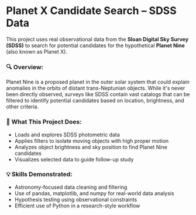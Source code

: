 # Planet X Candidate Search – SDSS Data

This project uses real observational data from the **Sloan Digital Sky Survey (SDSS)** to search for potential candidates for the hypothetical **Planet Nine** (also known as Planet X).

### 🔍 Overview:
Planet Nine is a proposed planet in the outer solar system that could explain anomalies in the orbits of distant trans-Neptunian objects. While it's never been directly observed, surveys like SDSS contain vast catalogs that can be filtered to identify potential candidates based on location, brightness, and other criteria.

### 🧠 What This Project Does:
- Loads and explores SDSS photometric data
- Applies filters to isolate moving objects with high proper motion
- Analyzes object brightness and sky position to find Planet Nine candidates
- Visualizes selected data to guide follow-up study

### 💡 Skills Demonstrated:
- Astronomy-focused data cleaning and filtering
- Use of pandas, matplotlib, and numpy for real-world data analysis
- Hypothesis testing using observational constraints
- Efficient use of Python in a research-style workflow
